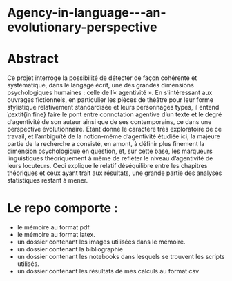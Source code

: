 # Agency-in-language---an-evolutionary-perspective

# Abstract
Ce projet interroge la possibilité de détecter de façon cohérente et systématique, dans le langage écrit, une des grandes dimensions psychologiques humaines : celle de l’« agentivité ». En s’intéressant aux ouvrages fictionnels, en particulier les pièces de théâtre pour leur forme stylistique relativement standardisée et leurs personnages types, il entend \textit{in fine} faire le pont entre connotation agentive d’un texte et le degré d’agentivité de son auteur ainsi que de ses contemporains, ce dans une perspective évolutionnaire. Etant donné le caractère très exploratoire de ce travail, et l’ambiguïté de la notion-même d’agentivité étudiée ici, la majeure partie de la recherche a consisté, en amont, à définir plus finement la dimension psychologique en question, et, sur cette base, les marqueurs linguistiques théoriquement à même de refléter le niveau d’agentivité de leurs locuteurs. Ceci explique le relatif déséquilibre entre les chapitres théoriques et ceux ayant trait aux résultats, une grande partie des analyses statistiques restant à mener.

# Le repo comporte :
- le mémoire au format pdf.
- le mémoire au format latex.
- un dossier contenant les images utilisées dans le mémoire.
- un dossier contenant la bibliographie
- un dossier contenant les notebooks dans lesquels se trouvent les scripts utilisés.
- un dossier contenant les résultats de mes calculs au format csv
